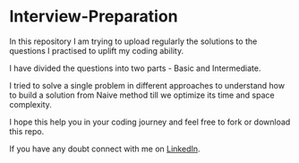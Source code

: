 # Interview-Preparation
In this repository I am trying to upload regularly the solutions to the questions I practised to uplift my coding ability.

I have divided the questions into two parts - Basic and Intermediate.

I tried to solve a single problem in different approaches to understand how to build a solution from Naive method till we optimize its time and space complexity.

I hope this help you in your coding journey and feel free to fork or download this repo.

If you have any doubt connect with me on [LinkedIn](https://www.linkedin.com/in/prajakta-selukar97/).


